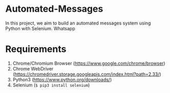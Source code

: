 # Automated-Messages
In this project, we aim to build an automated messages system using Python with Selenium. Whatsapp

# Requirements
1. Chrome/Chromium Browser (https://www.google.com/chrome/browser)
2. Chrome WebDriver (https://chromedriver.storage.googleapis.com/index.html?path=2.33/)
3. Python3 (https://www.python.org/downloads/)
4. Selenium (<code>$ pip3 install selenium</code>)
